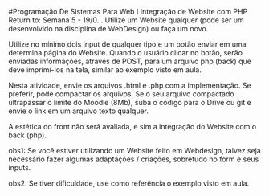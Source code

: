 #Programação De Sistemas Para Web I
Integração de Website com PHP
Return to: Semana 5 - 19/0...
Utilize um Website qualquer (pode ser um desenvolvido na disciplina de WebDesign) ou faça um novo.

Utilize no mínimo dois input  de qualquer tipo e um botão enviar em uma determina página do Website. Quando o usuário clicar no botão, serão enviadas informações, através de POST, para um arquivo php (back) que deve imprimi-los na tela, similar ao exemplo visto em aula. 

Nesta atividade, envie os arquivos .html e .php com a implementação. Se preferir, pode compactar os arquivos. Se o seu arquivo compactado ultrapassar o limite do Moodle (8Mb), suba o código para o Drive ou git e envie o link em um arquivo texto qualquer.

A estética do front não será avaliada, e sim a integração do Website com o back (php). 

obs1: Se você estiver utilizando um Website feito em Webdesign, talvez seja necessário fazer algumas adaptações / criações, sobretudo no form e seus inputs.

obs2: Se tiver dificuldade, use como referência o exemplo visto em aula. 
